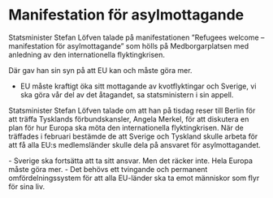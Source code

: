 # Manifestation för asylmottagande

Statsminister Stefan Löfven talade på manifestationen ”Refugees welcome – manifestation för asylmottagande” som hölls på Medborgarplatsen med anledning av den internationella flyktingkrisen.

Där gav han sin syn på att EU kan och måste göra mer.

- EU måste kraftigt öka sitt mottagande av kvotflyktingar och Sverige, vi ska göra vår del av det åtagandet, sa statsministern i sin appell.

Statsminister Stefan Löfven talade om att han på tisdag reser till Berlin för att träffa Tysklands förbundskansler, Angela Merkel, för att diskutera en plan för hur Europa ska möta den internationella flyktingkrisen. När de träffades i februari bestämde de att Sverige och Tyskland skulle arbeta för att få alla EU:s medlemsländer skulle dela på ansvaret för asylmottagandet.

- Sverige ska fortsätta att ta sitt ansvar. Men det räcker inte. Hela Europa måste göra mer.
- Det behövs ett tvingande och permanent omfördelningssystem för att alla EU-länder ska ta emot människor som flyr för sina liv.
